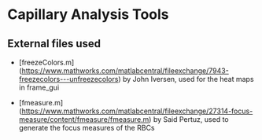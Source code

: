 # Capillary Analysis Tools

## External files used

* [freezeColors.m] (https://www.mathworks.com/matlabcentral/fileexchange/7943-freezecolors---unfreezecolors) by John Iversen, used for the heat maps in frame_gui

* [fmeasure.m] (https://www.mathworks.com/matlabcentral/fileexchange/27314-focus-measure/content/fmeasure/fmeasure.m) by Said Pertuz, used to generate the focus measures of the RBCs

